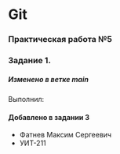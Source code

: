 # Git
### Практическая работа №5
### Задание 1.
##### Изменено в ветке main
Выполнил:
#### Добавлено в задании 3
* Фатнев Максим Сергеевич 
* УИТ-211
